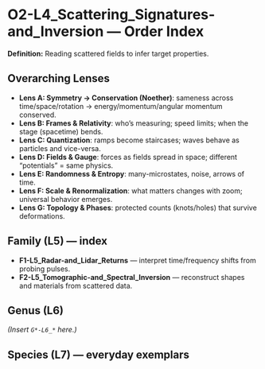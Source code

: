# O2-L4_Scattering_Signatures-and_Inversion — Order Index
**Definition:** Reading scattered fields to infer target properties.

## Overarching Lenses

- **Lens A: Symmetry -> Conservation (Noether)**: sameness across time/space/rotation → energy/momentum/angular momentum conserved.
- **Lens B: Frames & Relativity**: who’s measuring; speed limits; when the stage (spacetime) bends.
- **Lens C: Quantization**: ramps become staircases; waves behave as particles and vice-versa.
- **Lens D: Fields & Gauge**: forces as fields spread in space; different “potentials” = same physics.
- **Lens E: Randomness & Entropy**: many-microstates, noise, arrows of time.
- **Lens F: Scale & Renormalization**: what matters changes with zoom; universal behavior emerges.
- **Lens G: Topology & Phases**: protected counts (knots/holes) that survive deformations.

## Family (L5) — index
- **F1-L5_Radar-and_Lidar_Returns** — interpret time/frequency shifts from probing pulses.
- **F2-L5_Tomographic-and_Spectral_Inversion** — reconstruct shapes and materials from scattered data.

## Genus (L6)
_(Insert `G*-L6_*` here.)_

## Species (L7) — everyday exemplars
